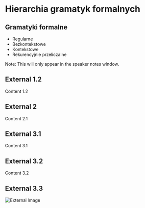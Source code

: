 # Hierarchia gramatyk formalnych



## Gramatyki formalne


+ Regularne
+ Bezkontekstowe
+ Kontekstowe
+ Rekurencyjnie przeliczalne

Note: This will only appear in the speaker notes window.

## External 1.2

Content 1.2



## External 2


Content 2.1



## External 3.1

Content 3.1



## External 3.2

Content 3.2



## External 3.3


![External Image](https://s3.amazonaws.com/static.slid.es/logo/v2/slides-symbol-512x512.png)
